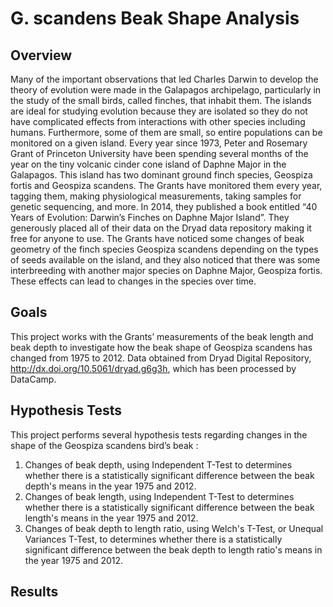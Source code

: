 # G. scandens Beak Shape Analysis
## Overview
Many of the important observations that led Charles Darwin to develop the theory of evolution were made in the Galapagos archipelago, particularly in the study of the small birds, called finches, that inhabit them. The islands are ideal for studying evolution because they are isolated so they do not have complicated effects from interactions with other species including humans. Furthermore, some of them are small, so entire populations can be monitored on a given island. Every year since 1973, Peter and Rosemary Grant of Princeton University have been spending several months of the year on the tiny volcanic cinder cone island of Daphne Major in the Galapagos. This island has two dominant ground finch species, Geospiza fortis and Geospiza scandens. The Grants have monitored them every year, tagging them, making physiological measurements, taking samples for genetic sequencing, and more. In 2014, they published a book entitled “40 Years of Evolution: Darwin’s Finches on Daphne Major Island”. They generously placed all of their data on the Dryad data repository making it free for anyone to use. 
The Grants have noticed some changes of beak geometry of the finch species Geospiza scandens depending on the types of seeds available on the island, and they also noticed that there was some interbreeding with another major species on Daphne Major, Geospiza fortis. These effects can lead to changes in the species over time.
## Goals
This project works with the Grants’ measurements of the beak length and beak depth to investigate how the beak shape of Geospiza scandens has changed from 1975 to 2012. Data obtained from Dryad Digital Repository, http://dx.doi.org/10.5061/dryad.g6g3h, which has been processed by DataCamp. 
## Hypothesis Tests
This project performs several hypothesis tests regarding changes in the shape of the Geospiza scandens bird’s beak :
1.	Changes of beak depth, using Independent T-Test to determines whether there is a statistically significant difference between the beak depth's means in the year 1975 and 2012.
2.	Changes of beak length, using Independent T-Test to determines whether there is a statistically significant difference between the beak length's means in the year 1975 and 2012.
3.	Changes of beak depth to length ratio, using Welch's T-Test, or Unequal Variances T-Test, to determines whether there is a statistically significant difference between the beak depth to length ratio's means in the year 1975 and 2012.
## Results
